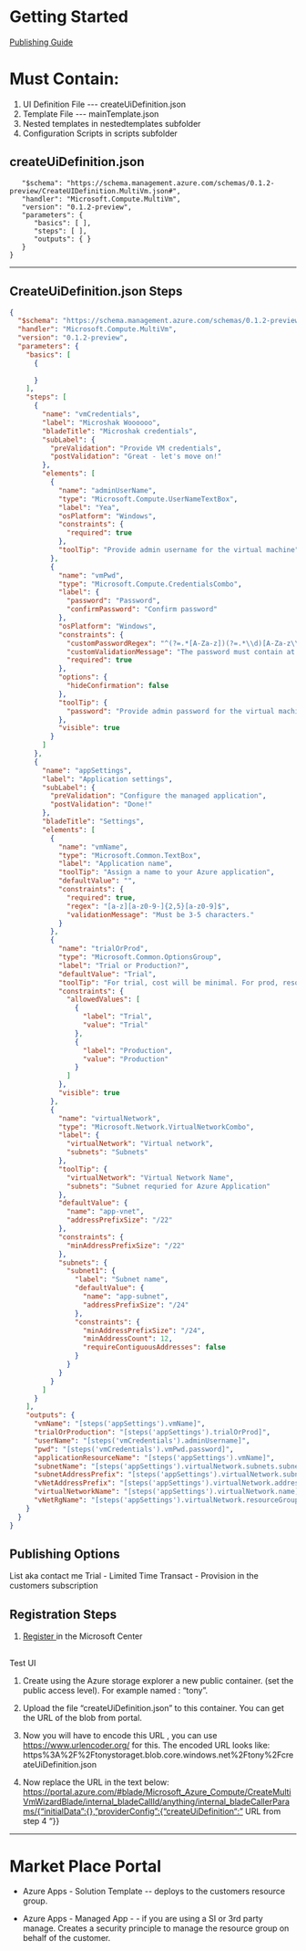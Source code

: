 # Getting Started
[Publishing Guide](https://docs.microsoft.com/en-us/azure/marketplace/become-publisher)


# Must Contain:
1. UI Definition File   --- createUiDefinition.json
1. Template File --- mainTemplate.json
1. Nested templates in nestedtemplates subfolder
1. Configuration Scripts in scripts subfolder


## createUiDefinition.json

```json{
   "$schema": "https://schema.management.azure.com/schemas/0.1.2-preview/CreateUIDefinition.MultiVm.json#",
   "handler": "Microsoft.Compute.MultiVm",
   "version": "0.1.2-preview",
   "parameters": {
      "basics": [ ],
      "steps": [ ],
      "outputs": { }
   }
}

```
---


## CreateUiDefinition.json Steps

```json
{
  "$schema": "https://schema.management.azure.com/schemas/0.1.2-preview/CreateUIDefinition.MultiVm.json#",
  "handler": "Microsoft.Compute.MultiVm",
  "version": "0.1.2-preview",
  "parameters": {
    "basics": [
      {
        
      }
    ],
    "steps": [
      {
        "name": "vmCredentials",
        "label": "Microshak Woooooo",
        "bladeTitle": "Microshak credentials",
        "subLabel": {
          "preValidation": "Provide VM credentials",
          "postValidation": "Great - let's move on!"
        },
        "elements": [
          {
            "name": "adminUserName",
            "type": "Microsoft.Compute.UserNameTextBox",
            "label": "Yea",
            "osPlatform": "Windows",
            "constraints": {
              "required": true
            },
            "toolTip": "Provide admin username for the virtual machine"
          },
          {
            "name": "vmPwd",
            "type": "Microsoft.Compute.CredentialsCombo",
            "label": {
              "password": "Password",
              "confirmPassword": "Confirm password"
            },
            "osPlatform": "Windows",
            "constraints": {
              "customPasswordRegex": "^(?=.*[A-Za-z])(?=.*\\d)[A-Za-z\\d]{8,}$",
              "customValidationMessage": "The password must contain at least 8 characters",
              "required": true
            },
            "options": {
              "hideConfirmation": false
            },
            "toolTip": {
              "password": "Provide admin password for the virtual machine"
            },
            "visible": true
          }
        ]
      },
      {
        "name": "appSettings",
        "label": "Application settings",
        "subLabel": {
          "preValidation": "Configure the managed application",
          "postValidation": "Done!"
        },
        "bladeTitle": "Settings",
        "elements": [
          {
            "name": "vmName",
            "type": "Microsoft.Common.TextBox",
            "label": "Application name",
            "toolTip": "Assign a name to your Azure application",
            "defaultValue": "",
            "constraints": {
              "required": true,
              "regex": "[a-z][a-z0-9-]{2,5}[a-z0-9]$",
              "validationMessage": "Must be 3-5 characters."
            }
          },
          {
            "name": "trialOrProd",
            "type": "Microsoft.Common.OptionsGroup",
            "label": "Trial or Production?",
            "defaultValue": "Trial",
            "toolTip": "For trial, cost will be minimal. For prod, resources are optimized.",
            "constraints": {
              "allowedValues": [
                {
                  "label": "Trial",
                  "value": "Trial"
                },
                {
                  "label": "Production",
                  "value": "Production"
                }
              ]
            },
            "visible": true
          },
          {
            "name": "virtualNetwork",
            "type": "Microsoft.Network.VirtualNetworkCombo",
            "label": {
              "virtualNetwork": "Virtual network",
              "subnets": "Subnets"
            },
            "toolTip": {
              "virtualNetwork": "Virtual Network Name",
              "subnets": "Subnet requried for Azure Application"
            },
            "defaultValue": {
              "name": "app-vnet",
              "addressPrefixSize": "/22"
            },
            "constraints": {
              "minAddressPrefixSize": "/22"
            },
            "subnets": {
              "subnet1": {
                "label": "Subnet name",
                "defaultValue": {
                  "name": "app-subnet",
                  "addressPrefixSize": "/24"
                },
                "constraints": {
                  "minAddressPrefixSize": "/24",
                  "minAddressCount": 12,
                  "requireContiguousAddresses": false
                }
              }
            }
          }
        ]
      }
    ],
    "outputs": {
      "vmName": "[steps('appSettings').vmName]",
      "trialOrProduction": "[steps('appSettings').trialOrProd]",
      "userName": "[steps('vmCredentials').adminUsername]",
      "pwd": "[steps('vmCredentials').vmPwd.password]",
      "applicationResourceName": "[steps('appSettings').vmName]",
      "subnetName": "[steps('appSettings').virtualNetwork.subnets.subnet1.name]",
      "subnetAddressPrefix": "[steps('appSettings').virtualNetwork.subnets.subnet1.addressPrefix]",
      "vNetAddressPrefix": "[steps('appSettings').virtualNetwork.addressPrefix]",
      "virtualNetworkName": "[steps('appSettings').virtualNetwork.name]",
      "vNetRgName": "[steps('appSettings').virtualNetwork.resourceGroup]"
    }
  }
}
```


## Publishing Options
List aka contact me
Trial - Limited Time
Transact - Provision in the customers subscription

## Registration Steps
1. [Register ](https://docs.microsoft.com/en-us/partner-center/) in the Microsoft Center




## 
Test UI

1. Create using the Azure storage explorer a new public container. (set the public access level). For example named : “tony”.
1. Upload the file “createUiDefinition.json” to this container.
You can get the URL of the blob from portal.

1. Now you will have to encode this URL , you can use https://www.urlencoder.org/ for this. The encoded URL looks like: https%3A%2F%2Ftonystoraget.blob.core.windows.net%2Ftony%2FcreateUiDefinition.json

1. Now replace the URL in the text below: https://portal.azure.com/#blade/Microsoft_Azure_Compute/CreateMultiVmWizardBlade/internal_bladeCallId/anything/internal_bladeCallerParams/{“initialData”:{},”providerConfig”:{“createUiDefinition“:” URL from step 4 “}}


---
# Market Place Portal

* Azure Apps - Solution Template -- deploys to the customers resource group.

* Azure Apps - Managed App - - if you are using a SI or 3rd party manage.  Creates a security principle to manage the resource group on behalf of the customer.


